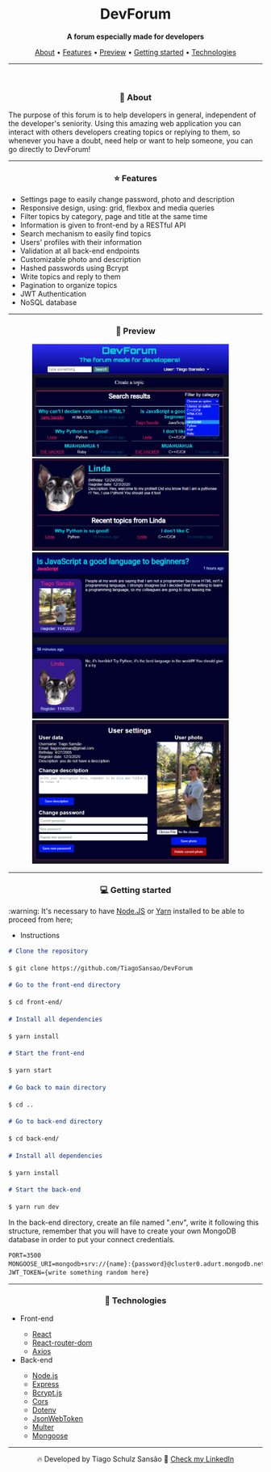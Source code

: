 <header>
  <h1 align="center"> DevForum </h1>
  <p align="center"> 
    <strong> A forum especially made for developers</strong> 
  </p>
  <p align="center"> 
    <a href="#about">About</a> •
    <a href="#features">Features</a> •
    <a href="#preview">Preview</a> •
    <a href="#instalacao">Getting started</a> •
    <a href="#tecnologias">Technologies</a> 
  </p>
  <hr/>
</header>
<main>

  <div id="about">
    <h3 align="center">💁 About</h3>
    <p>The purpose of this forum is to help developers in general, independent of the developer's seniority. Using this amazing web application you can interact with others developers creating topics or replying to them, so whenever you have a doubt, need help or want to help someone, you can go directly to DevForum! </p>
  </div>

  <hr/>

  <div id="features">
    <h3 align="center">⭐ Features</h3>
    <ul>
      <li>Settings page to easily change password, photo and description</li>
      <li>Responsive design, using: grid, flexbox and media queries</li>
      <li>Filter topics by category, page and title at the same time</li>
      <li>Information is given to front-end by a RESTful API</li>
      <li>Search mechanism to easily find topics</li>
      <li>Users' profiles with their information</li>
      <li>Validation at all back-end endpoints</li>
      <li>Customizable photo and description</li>
      <li>Hashed passwords using Bcrypt</li>
      <li>Write topics and reply to them</li>
      <li>Pagination to organize topics</li>
      <li>JWT Authentication</li>
      <li>NoSQL database</li>
    </ul>
  </div>

  <hr/>

  <div align="center" id="preview">
    <h3 align="center">👀 Preview</h3>
    <img width='390px' src="./front-end/src/assets/preview02.png" alt="GIF showing the app"> &nbsp;&nbsp;&nbsp;&nbsp;
    <img width='390px' src="./front-end/src/assets/preview01.png" alt="GIF showing the app"> &nbsp;&nbsp;&nbsp;&nbsp;
    <img width='390px' src="./front-end/src/assets/preview03.png" alt="GIF showing the app"> &nbsp;&nbsp;&nbsp;&nbsp;
    <img width='390px' src="./front-end/src/assets/preview04.png" alt="GIF showing the app"> &nbsp;&nbsp;&nbsp;&nbsp;
  </div>

  <hr/>

  <div id="instalacao">
    <h3 align="center">💻 Getting started</h3>
    <p> :warning: It's necessary to have <a href="https://nodejs.org/en/" target="_blank">Node.JS</a> or <a href="https://classic.yarnpkg.com/en/" target="_blank">Yarn</a> installed to be able to proceed from here; </p>
<ul><li>Instructions</li></ul>

```markdown
# Clone the repository

$ git clone https://github.com/TiagoSansao/DevForum

# Go to the front-end directory

$ cd front-end/

# Install all dependencies

$ yarn install

# Start the front-end

$ yarn start

# Go back to main directory

$ cd ..

# Go to back-end directory

$ cd back-end/

# Install all dependencies

$ yarn install

# Start the back-end

$ yarn run dev
```

  <p>In the back-end directory, create an file named ".env", write it following this structure, remember that you will have to create your own MongoDB database in order to put your connect credentials.</p>

```markdown
PORT=3500
MONGOOSE_URI=mongodb+srv://{name}:{password}@cluster0.adurt.mongodb.net/devforum?retryWrites=true&w=majority
JWT_TOKEN={write something random here}
```

  </div>

  <hr/>

  <div id="tecnologias">
    <h3 align="center">🚀 Technologies</h3>
    <ul>
      <li>Front-end</li>
        <ul>
          <li><a href="https://reactjs.org/">React</a></li>
          <li><a href='https://reactrouter.com/web/guides/quick-start'>React-router-dom</a></li>
          <li><a href='https://github.com/axios/axios'>Axios</a></li>
        </ul>
      <li>Back-end</li>
      <ul>
        <li><a href='https://nodejs.org/en/'>Node.js</a></li>
        <li><a href='https://expressjs.com/'>Express</a></li>
        <li><a href='https://www.npmjs.com/package/bcrypt'>Bcrypt.js</a></li>
        <li><a href='https://www.npmjs.com/package/cors'>Cors</a></li>
        <li><a href='https://www.npmjs.com/package/dotenv'>Dotenv</a></li>
        <li><a href='https://www.npmjs.com/package/jsonwebtoken'>JsonWebToken</a></li>
        <li><a href='https://www.npmjs.com/package/multer'>Multer</a></li>
        <li><a href='https://mongoosejs.com/'>Mongoose</a></li>
      </ul>
    </ul>
  </div>

  <hr/>

  <p align="center"> 🔥 Developed by Tiago Schulz Sansão  👋  <a href="https://www.linkedin.com/in/tiago-schulz-sans%C3%A3o-9283351b7/">Check my LinkedIn</p>

</main>

